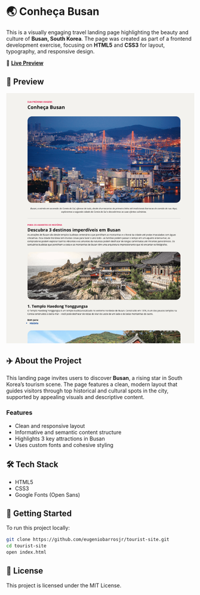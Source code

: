 # 🌏 Conheça Busan

This is a visually engaging travel landing page highlighting the beauty and culture of **Busan, South Korea**. The page was created as part of a frontend development exercise, focusing on **HTML5** and **CSS3** for layout, typography, and responsive design.

🔗 **[Live Preview](https://eugeniobarrosjr.github.io/tourist-site/)**

## 📸 Preview

<p align="center">
  <img src="./screenshot.png" alt="Conheça Busan Preview" width="600"/>
</p>

## ✈️ About the Project

This landing page invites users to discover **Busan**, a rising star in South Korea’s tourism scene. The page features a clean, modern layout that guides visitors through top historical and cultural spots in the city, supported by appealing visuals and descriptive content.

### Features

- Clean and responsive layout
- Informative and semantic content structure
- Highlights 3 key attractions in Busan
- Uses custom fonts and cohesive styling

## 🛠️ Tech Stack

- HTML5
- CSS3
- Google Fonts (Open Sans)

## 📂 Getting Started

To run this project locally:

```bash
git clone https://github.com/eugeniobarrosjr/tourist-site.git
cd tourist-site
open index.html
```

## 📃 License

This project is licensed under the MIT License.
